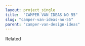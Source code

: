 ```yaml
---
layout: project_single
title:  "CAMPER VAN IDEAS NO 55"
slug: "camper-van-ideas-no-55"
parent: "camper-van-design-ideas"
---
```

Related